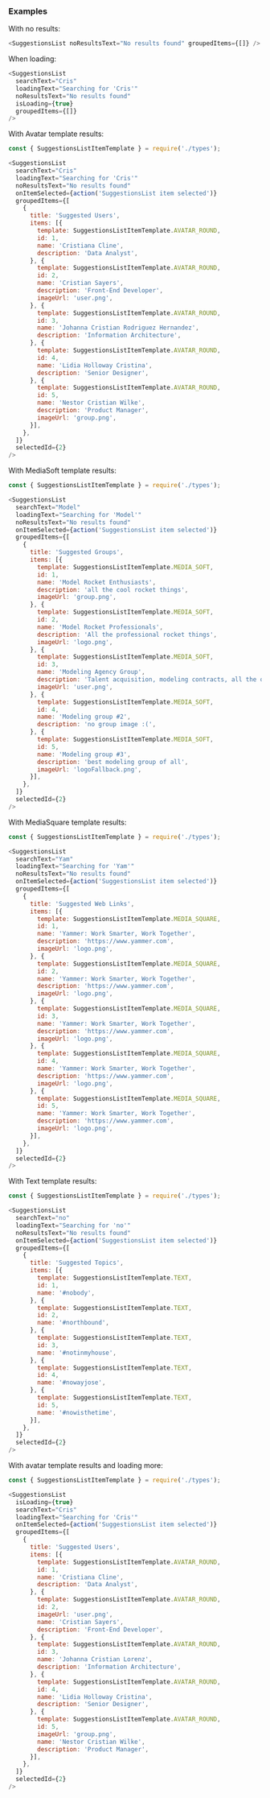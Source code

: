 ### Examples

With no results:

```js { "props": { "data-description": "no results" } }
<SuggestionsList noResultsText="No results found" groupedItems={[]} />
```

When loading:

```js { "props": { "data-description": "when loading" } }
<SuggestionsList
  searchText="Cris"
  loadingText="Searching for 'Cris'"
  noResultsText="No results found"
  isLoading={true}
  groupedItems={[]}
/>
```

With Avatar template results:

```js { "props": { "data-description": "with results", "data-action-states":"[{\"action\":\"none\"},{\"action\":\"hover\",\"selector\":\".y-suggestionsListItem\"}]" } }
const { SuggestionsListItemTemplate } = require('./types');

<SuggestionsList
  searchText="Cris"
  loadingText="Searching for 'Cris'"
  noResultsText="No results found"
  onItemSelected={action('SuggestionsList item selected')}
  groupedItems={[
    {
      title: 'Suggested Users',
      items: [{
        template: SuggestionsListItemTemplate.AVATAR_ROUND,
        id: 1,
        name: 'Cristiana Cline',
        description: 'Data Analyst',
      }, {
        template: SuggestionsListItemTemplate.AVATAR_ROUND,
        id: 2,
        name: 'Cristian Sayers',
        description: 'Front-End Developer',
        imageUrl: 'user.png',
      }, {
        template: SuggestionsListItemTemplate.AVATAR_ROUND,
        id: 3,
        name: 'Johanna Cristian Rodriguez Hernandez',
        description: 'Information Architecture',
      }, {
        template: SuggestionsListItemTemplate.AVATAR_ROUND,
        id: 4,
        name: 'Lidia Holloway Cristina',
        description: 'Senior Designer',
      }, {
        template: SuggestionsListItemTemplate.AVATAR_ROUND,
        id: 5,
        name: 'Nestor Cristian Wilke',
        description: 'Product Manager',
        imageUrl: 'group.png',
      }],
    },
  ]}
  selectedId={2}
/>
```

With MediaSoft template results:

```js { "props": { "data-description": "with media soft results", "data-action-states":"[{\"action\":\"none\"},{\"action\":\"hover\",\"selector\":\".y-suggestionsListItem\"}]" } }
const { SuggestionsListItemTemplate } = require('./types');

<SuggestionsList
  searchText="Model"
  loadingText="Searching for 'Model'"
  noResultsText="No results found"
  onItemSelected={action('SuggestionsList item selected')}
  groupedItems={[
    {
      title: 'Suggested Groups',
      items: [{
        template: SuggestionsListItemTemplate.MEDIA_SOFT,
        id: 1,
        name: 'Model Rocket Enthusiasts',
        description: 'all the cool rocket things',
        imageUrl: 'group.png',
      }, {
        template: SuggestionsListItemTemplate.MEDIA_SOFT,
        id: 2,
        name: 'Model Rocket Professionals',
        description: 'All the professional rocket things',
        imageUrl: 'logo.png',
      }, {
        template: SuggestionsListItemTemplate.MEDIA_SOFT,
        id: 3,
        name: 'Modeling Agency Group',
        description: 'Talent acquisition, modeling contracts, all the other modeling-related things',
        imageUrl: 'user.png',
      }, {
        template: SuggestionsListItemTemplate.MEDIA_SOFT,
        id: 4,
        name: 'Modeling group #2',
        description: 'no group image :(',
      }, {
        template: SuggestionsListItemTemplate.MEDIA_SOFT,
        id: 5,
        name: 'Modeling group #3',
        description: 'best modeling group of all',
        imageUrl: 'logoFallback.png',
      }],
    },
  ]}
  selectedId={2}
/>
```

With MediaSquare template results:

```js { "props": { "data-description": "with media square results", "data-action-states":"[{\"action\":\"none\"},{\"action\":\"hover\",\"selector\":\".y-suggestionsListItem\"}]" } }
const { SuggestionsListItemTemplate } = require('./types');

<SuggestionsList
  searchText="Yam"
  loadingText="Searching for 'Yam'"
  noResultsText="No results found"
  onItemSelected={action('SuggestionsList item selected')}
  groupedItems={[
    {
      title: 'Suggested Web Links',
      items: [{
        template: SuggestionsListItemTemplate.MEDIA_SQUARE,
        id: 1,
        name: 'Yammer: Work Smarter, Work Together',
        description: 'https://www.yammer.com',
        imageUrl: 'logo.png',
      }, {
        template: SuggestionsListItemTemplate.MEDIA_SQUARE,
        id: 2,
        name: 'Yammer: Work Smarter, Work Together',
        description: 'https://www.yammer.com',
        imageUrl: 'logo.png',
      }, {
        template: SuggestionsListItemTemplate.MEDIA_SQUARE,
        id: 3,
        name: 'Yammer: Work Smarter, Work Together',
        description: 'https://www.yammer.com',
        imageUrl: 'logo.png',
      }, {
        template: SuggestionsListItemTemplate.MEDIA_SQUARE,
        id: 4,
        name: 'Yammer: Work Smarter, Work Together',
        description: 'https://www.yammer.com',
        imageUrl: 'logo.png',
      }, {
        template: SuggestionsListItemTemplate.MEDIA_SQUARE,
        id: 5,
        name: 'Yammer: Work Smarter, Work Together',
        description: 'https://www.yammer.com',
        imageUrl: 'logo.png',
      }],
    },
  ]}
  selectedId={2}
/>
```

With Text template results:

```js { "props": { "data-description": "with text results", "data-action-states":"[{\"action\":\"none\"},{\"action\":\"hover\",\"selector\":\".y-suggestionsListItem\"}]" } }
const { SuggestionsListItemTemplate } = require('./types');

<SuggestionsList
  searchText="no"
  loadingText="Searching for 'no'"
  noResultsText="No results found"
  onItemSelected={action('SuggestionsList item selected')}
  groupedItems={[
    {
      title: 'Suggested Topics',
      items: [{
        template: SuggestionsListItemTemplate.TEXT,
        id: 1,
        name: '#nobody',
      }, {
        template: SuggestionsListItemTemplate.TEXT,
        id: 2,
        name: '#northbound',
      }, {
        template: SuggestionsListItemTemplate.TEXT,
        id: 3,
        name: '#notinmyhouse',
      }, {
        template: SuggestionsListItemTemplate.TEXT,
        id: 4,
        name: '#nowayjose',
      }, {
        template: SuggestionsListItemTemplate.TEXT,
        id: 5,
        name: '#nowisthetime',
      }],
    },
  ]}
  selectedId={2}
/>
```

With avatar template results and loading more:

```js { "props": { "data-description": "with results, when loading" } }
const { SuggestionsListItemTemplate } = require('./types');

<SuggestionsList
  isLoading={true}
  searchText="Cris"
  loadingText="Searching for 'Cris'"
  onItemSelected={action('SuggestionsList item selected')}
  groupedItems={[
    {
      title: 'Suggested Users',
      items: [{
        template: SuggestionsListItemTemplate.AVATAR_ROUND,
        id: 1,
        name: 'Cristiana Cline',
        description: 'Data Analyst',
      }, {
        template: SuggestionsListItemTemplate.AVATAR_ROUND,
        id: 2,
        imageUrl: 'user.png',
        name: 'Cristian Sayers',
        description: 'Front-End Developer',
      }, {
        template: SuggestionsListItemTemplate.AVATAR_ROUND,
        id: 3,
        name: 'Johanna Cristian Lorenz',
        description: 'Information Architecture',
      }, {
        template: SuggestionsListItemTemplate.AVATAR_ROUND,
        id: 4,
        name: 'Lidia Holloway Cristina',
        description: 'Senior Designer',
      }, {
        template: SuggestionsListItemTemplate.AVATAR_ROUND,
        id: 5,
        imageUrl: 'group.png',
        name: 'Nestor Cristian Wilke',
        description: 'Product Manager',
      }],
    },
  ]}
  selectedId={2}
/>
```
